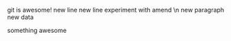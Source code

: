 git is awesome!
new line
new line
experiment with amend
\n new paragraph
new data

something awesome
